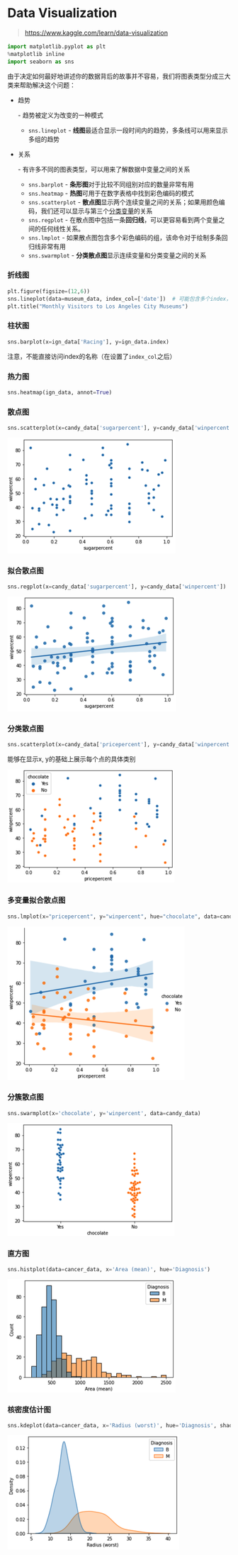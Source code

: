 # Data Visualization

> https://www.kaggle.com/learn/data-visualization

```Python
import matplotlib.pyplot as plt
%matplotlib inline
import seaborn as sns
```

由于决定如何最好地讲述你的数据背后的故事并不容易，我们将图表类型分成三大类来帮助解决这个问题：

- 趋势

  \- 趋势被定义为改变的一种模式

  - `sns.lineplot` - **线图**最适合显示一段时间内的趋势，多条线可以用来显示多组的趋势

- 关系

  \- 有许多不同的图表类型，可以用来了解数据中变量之间的关系

  - `sns.barplot` - **条形图**对于比较不同组别对应的数量非常有用
  - `sns.heatmap` - **热图**可用于在数字表格中找到彩色编码的模式
  - `sns.scatterplot` - **散点图**显示两个连续变量之间的关系；如果用颜色编码，我们还可以显示与第三个[分类变量](https://en.wikipedia.org/wiki/Categorical_variable )的关系
  - `sns.regplot` - 在散点图中包括一条**回归线**，可以更容易看到两个变量之间的任何线性关系。
  - `sns.lmplot` - 如果散点图包含多个彩色编码的组，该命令对于绘制多条回归线非常有用
  - `sns.swarmplot` - **分类散点图**显示连续变量和分类变量之间的关系

### 折线图

```Python
plt.figure(figsize=(12,6))
sns.lineplot(data=museum_data, index_col=['date'])  # 可能包含多个index，因此是数组形式
plt.title("Monthly Visitors to Los Angeles City Museums")
```

### 柱状图

```Python
sns.barplot(x=ign_data['Racing'], y=ign_data.index)
```

注意，不能直接访问index的名称（在设置了`index_col`之后）

### 热力图

```Python
sns.heatmap(ign_data, annot=True)
```

### 散点图

```Python
sns.scatterplot(x=candy_data['sugarpercent'], y=candy_data['winpercent'])
```

<img src="assets/image-20221030112320198.png" alt="image-20221030112320198" style="zoom:50%;" />

### 拟合散点图

```Python
sns.regplot(x=candy_data['sugarpercent'], y=candy_data['winpercent'])
```

<img src="assets/image-20221030112424356.png" alt="image-20221030112424356" style="zoom:50%;" />

### 分类散点图

```Python
sns.scatterplot(x=candy_data['pricepercent'], y=candy_data['winpercent'], 							hue=candy_data['chocolate'])
```

能够在显示x, y的基础上展示每个点的具体类别

<img src="assets/image-20221030112529812.png" alt="image-20221030112529812" style="zoom:50%;" />

### 多变量拟合散点图

```Python
sns.lmplot(x="pricepercent", y="winpercent", hue="chocolate", data=candy_data)
```

<img src="assets/image-20221030112613809.png" alt="image-20221030112613809" style="zoom:50%;" />

### 分簇散点图

```Python
sns.swarmplot(x='chocolate', y='winpercent', data=candy_data)
```

<img src="assets/image-20221030112656485.png" alt="image-20221030112656485" style="zoom:50%;" />

### 直方图

```Python
sns.histplot(data=cancer_data, x='Area (mean)', hue='Diagnosis')
```

<img src="assets/image-20221031184609719.png" alt="image-20221031184609719" style="zoom:50%;" />

### 核密度估计图

```Python
sns.kdeplot(data=cancer_data, x='Radius (worst)', hue='Diagnosis', shade=True)
```

<img src="assets/image-20221031185133130.png" alt="image-20221031185133130" style="zoom:50%;" />

